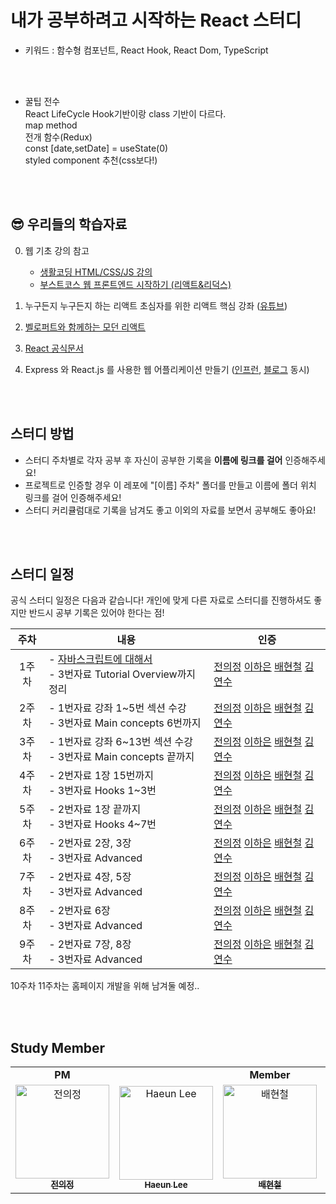 # 내가 공부하려고 시작하는 React 스터디 
- 키워드 : 함수형 컴포넌트, React Hook, React Dom, TypeScript

<br>
<br>

- 꿀팁 전수               
React LifeCycle Hook기반이랑 class 기반이 다르다.                
map method              
전개 함수(Redux)                
const [date,setDate] = useState(0)           
styled component 추천(css보다!)                  

<br>
<br>

## 😎 우리들의 학습자료

0. 웹 기초 강의 참고     
   - [생활코딩 HTML/CSS/JS 강의](https://opentutorials.org/course/3083)
   - [부스트코스 웹 프론트엔드 시작하기 (리액트&리덕스)](https://www.boostcourse.org/web231)        
1. 누구든지 누구든지 하는 리액트 초심자를 위한 리액트 핵심 강좌 ([유튜브](https://www.youtube.com/watch?v=fT9iFFAt60E&list=PL9FpF_z-xR_E4rxYMMZx5cOpwaiwCzWUH&index=1)) 

2. [벨로퍼트와 함께하는 모던 리액트](https://react.vlpt.us) 

3. [React 공식문서](https://reactjs.org/tutorial/tutorial.html)

4. Express 와 React.js 를 사용한 웹 어플리케이션 만들기 ([인프런](https://www.inflearn.com/course/react-%EA%B0%95%EC%A2%8C-velopert#curriculum), [블로그](https://velopert.com/tag/reactcodelab) 동시)

<br>
<br>    

## 스터디 방법
- 스터디 주차별로 각자 공부 후 자신이 공부한 기록을 **이름에 링크를 걸어** 인증해주세요! 
- 프로젝트로 인증할 경우 이 레포에 "[이름] 주차" 폴더를 만들고 이름에 폴더 위치 링크를 걸어 인증해주세요!
- 스터디 커리큘럼대로 기록을 남겨도 좋고 이외의 자료를 보면서 공부해도 좋아요!

<br>
<br>

## 스터디 일정     
공식 스터디 일정은 다음과 같습니다! 개인에 맞게 다른 자료로 스터디를 진행하셔도 좋지만 반드시 공부 기록은 있어야 한다는 점!

|주차|내용|인증|
|:---:|---|---|
|1주차|- [자바스크립트에 대해서](https://dev.to/nsebhastian/javascript-basics-before-you-learn-react-38en)<br>- 3번자료 Tutorial Overview까지 정리| [전의정]() [이하은](https://github.com/Tools26/Study-React-22/blob/main/leeeha) [배현철](https://github.com/Tools26/Study-React-22/tree/main/hch/week1) [김연수](https://github.com/dustnehowl/React_study) |
|2주차|- 1번자료 강좌 1~5번 섹션 수강<br> - 3번자료 Main concepts 6번까지| [전의정]() [이하은](https://github.com/Tools26/Study-React-22/blob/main/leeeha) [배현철]() [김연수]() |
|3주차|- 1번자료 강좌 6~13번 섹션 수강 <br> - 3번자료 Main concepts 끝까지| [전의정]() [이하은](https://github.com/Tools26/Study-React-22/blob/main/leeeha) [배현철]() [김연수]() |
|4주차|- 2번자료 1장 15번까지 <br> - 3번자료 Hooks 1~3번| [전의정]() [이하은](https://github.com/Tools26/Study-React-22/blob/main/leeeha) [배현철]() [김연수]() |
|5주차|- 2번자료 1장 끝까지 <br> - 3번자료 Hooks 4~7번| [전의정]() [이하은](https://github.com/Tools26/Study-React-22/blob/main/leeeha) [배현철]() [김연수]() |
|6주차|- 2번자료 2장, 3장 <br> - 3번자료 Advanced| [전의정]() [이하은](https://github.com/Tools26/Study-React-22/blob/main/leeeha) [배현철]() [김연수]() |
|7주차|- 2번자료 4장, 5장 <br> - 3번자료 Advanced| [전의정]() [이하은](https://github.com/Tools26/Study-React-22/blob/main/leeeha) [배현철]() [김연수]() |
|8주차|- 2번자료 6장 <br> - 3번자료 Advanced| [전의정]() [이하은](https://github.com/Tools26/Study-React-22/blob/main/leeeha) [배현철]() [김연수]() |
|9주차|- 2번자료 7장, 8장 <br> - 3번자료 Advanced| [전의정]() [이하은](https://github.com/Tools26/Study-React-22/blob/main/leeeha) [배현철]() [김연수]() |

10주차 11주차는 홈페이지 개발을 위해 남겨둘 예정.. 

<br>
<br>

## Study Member 
<table algin="center">
   <tr>
      <td colspan="1" align="center"><strong>PM</strong></td>
      <td colspan="3" align="center"><strong>Member</strong></td>
   </tr>
  <tr>
     <td align="center">
        <a href="https://github.com/juijeong8324"><img src="https://avatars.githubusercontent.com/u/63052097?v=4" width="150px" alt="전의정"/><br /><sub><b>전의정</b></sub></a>
     </td>
    <td align="center">
    <a href="https://github.com/leeeha"><img src="https://avatars.githubusercontent.com/u/68090939?v=4" width="150px;" alt="Haeun Lee"/><br /><sub><b>Haeun Lee</b></sub></a><br />
    </td>
     <td align="center">
        <a href="https://github.com/hchbae1001"><img src="https://avatars.githubusercontent.com/u/50735594?v=4" width="150px" alt="배현철"/><br /><sub><b>배현철</b></sub></a>
     </td>
     <td align="center">
        <a href="https://github.com/dustnehowl"><img src="https://avatars.githubusercontent.com/u/39877181?v=4" width="150px" alt="김연수"/><br /><sub><b>김연수</b></sub></a>
  <tr>
</table> 
